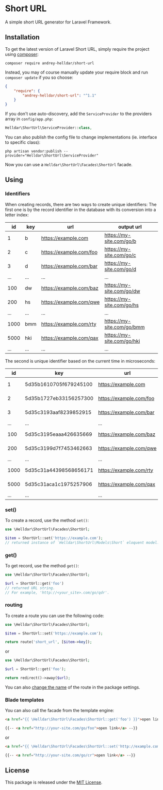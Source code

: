 # Short URL
 
A simple short URL generator for Laravel Framework.


## Installation

To get the latest version of Laravel Short URL, simply require the project using [composer](https://getcomposer.org):

```
composer require andrey-helldar/short-url
```

Instead, you may of course manually update your require block and run `composer update` if you so choose:

```json
{
    "require": {
        "andrey-helldar/short-url": "^1.1"
    }
}
```

If you don't use auto-discovery, add the `ServiceProvider` to the providers array in `config/app.php`:

```php
Helldar\ShortUrl\ServiceProvider::class,
```

You can also publish the config file to change implementations (ie. interface to specific class):

```
php artisan vendor:publish --provider="Helldar\ShortUrl\ServiceProvider"
```

Now you can use a `Helldar\ShortUrl\Facades\ShortUrl` facade.


## Using

### Identifiers

When creating records, there are two ways to create unique identifiers:
The first one is by the record identifier in the database with its conversion into a letter index:

| id | key | url | output url |
|---|---|---|---|
| 1 | b | https://example.com | https://my-site.com/go/b |
| 2 | c | https://example.com/foo | https://my-site.com/go/c |
| 3 | d | https://example.com/bar | https://my-site.com/go/d |
| ... | ... | ... | ... |
| 100 | dw | https://example.com/baz | https://my-site.com/go/dw |
| 200 | hs | https://example.com/qwe | https://my-site.com/go/hs |
| ... | ... | ... | ... |
| 1000 | bmm | https://example.com/rty | https://my-site.com/go/bmm |
| 5000 | hki | https://example.com/qax | https://my-site.com/go/hki |
| ... | ... | ... | ... |


The second is unique identifier based on the current time in microseconds:

| id | key | url | output url |
|---|---|---|---|
| 1 | 5d35b1610705f679245100 | https://example.com | https://my-site.com/go/5d35b1610705f679245100 |
| 2 | 5d35b1727eb33156257300 | https://example.com/foo | https://my-site.com/go/5d35b1727eb33156257300 |
| 3 | 5d35c3193aaf8239852915 | https://example.com/bar | https://my-site.com/go/5d35c3193aaf8239852915 |
| ... | ... | ... | ... |
| 100 | 5d35c3195eaaa426635669 | https://example.com/baz | https://my-site.com/go/5d35c3195eaaa426635669 |
| 200 | 5d35c3199d7f7453462663 | https://example.com/qwe | https://my-site.com/go/5d35c3199d7f7453462663 |
| ... | ... | ... | ... |
| 1000 | 5d35c31a44398568656171 | https://example.com/rty | https://my-site.com/go/5d35c31a44398568656171 |
| 5000 | 5d35c31aca1c1975257906 | https://example.com/qax | https://my-site.com/go/5d35c31aca1c1975257906 |
| ... | ... | ... | ... |



### set()

To create a record, use the method `set()`:

```php
use \Helldar\ShortUrl\Facades\ShortUrl;

$item = ShortUrl::set('https://example.com');
// returned instance of `Helldar\ShortUrl\Models\Short` eloquent model.
```


### get()

To get record, use the method `get()`:

```php
use \Helldar\ShortUrl\Facades\ShortUrl;

$url = ShortUrl::get('foo')
// returned URL string.
// For example, 'http://<your_site>.com/go/qdr'.
```


### routing

To create a route you can use the following code:

```php
use \Helldar\ShortUrl\Facades\ShortUrl;

$item = ShortUrl::set('https://example.com');

return route('short_url', [$item->key]); 
```

or

```php
use \Helldar\ShortUrl\Facades\ShortUrl;

$url = ShortUrl::get('foo');

return redirect()->away($url); 
```

You can also [change the name](src/config/settings.php) of the route in the package settings.


### Blade templates

You can also call the facade from the template engine:

```html
<a href="{{ \Helldar\ShortUrl\Facades\ShortUrl::get('foo') }}">open link</a>

{{-- <a href="http://your-site.com/go/foo">open link</a> --}}

```

or

```html
<a href="{{ \Helldar\ShortUrl\Facades\ShortUrl::set('http://example.com') }}">open link</a>

{{-- <a href="http://your-site.com/go/cr">open link</a> --}}

```


## License

This package is released under the [MIT License](LICENSE).
